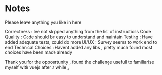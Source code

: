 # Notes

Please leave anything you like in here

Correctness : Ive not skipped anything from the list of instructions
Code Quality : Code should be easy to understand and maintain
Testing : Have added adequate tests, could do more
UI/UX : Survey seems to work end to end
Technical Choices : Havent added any libs , pretty much found most choices have been made already

Thank you for the oppourtunity , found the challenge usefull to familiarise myself with vuejs after a while [.](https://www.youtube.com/watch?v=dQw4w9WgXcQ)
